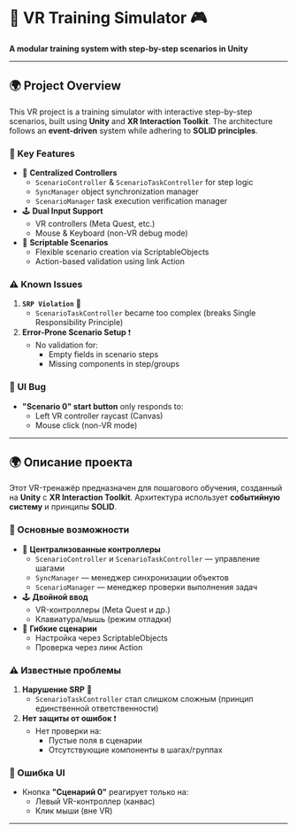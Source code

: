 # 🚀 VR Training Simulator 🎮  
**A modular training system with step-by-step scenarios in Unity**  

---

## 🌍 Project Overview  
This VR project is a training simulator with interactive step-by-step scenarios, built using **Unity** and **XR Interaction Toolkit**. The architecture follows an **event-driven** system while adhering to **SOLID principles**.  

### 🔑 Key Features  
- 🎯 **Centralized Controllers**  
  - `ScenarioController` & `ScenarioTaskController` for step logic  
  - `SyncManager` object synchronization manager
  - `ScenarioManager` task execution verification manager
- 🕹️ **Dual Input Support**  
  - VR controllers (Meta Quest, etc.)  
  - Mouse & Keyboard (non-VR debug mode)  
- 📜 **Scriptable Scenarios**  
  - Flexible scenario creation via ScriptableObjects  
  - Action-based validation using link Action 

### ⚠️ Known Issues  
1. **`SRP Violation`** 🛑  
   - `ScenarioTaskController` became too complex (breaks Single Responsibility Principle)  
2. **Error-Prone Scenario Setup** ❗  
   - No validation for:  
     - Empty fields in scenario steps  
     - Missing components in step/groups  

### 🐞 UI Bug  
- **"Scenario 0" start button** only responds to:  
  - Left VR controller raycast (Canvas)  
  - Mouse click (non-VR mode)  

---

## 🌍 Описание проекта  
Этот VR-тренажёр предназначен для пошагового обучения, созданный на **Unity** с **XR Interaction Toolkit**. Архитектура использует **событийную систему** и принципы **SOLID**.  

### 🔑 Основные возможности  
- 🎯 **Централизованные контроллеры**  
  - `ScenarioController` и `ScenarioTaskController` — управление шагами  
  - `SyncManager` — менеджер синхронизации объектов  
  - `ScenarioManager` — менеджер проверки выполнения задач  
- 🕹️ **Двойной ввод**  
  - VR-контроллеры (Meta Quest и др.)  
  - Клавиатура/мышь (режим отладки)  
- 📜 **Гибкие сценарии**  
  - Настройка через ScriptableObjects  
  - Проверка через линк Action  

### ⚠️ Известные проблемы  
1. **Нарушение SRP** 🛑  
   - `ScenarioTaskController` стал слишком сложным (принцип единственной ответственности)  
2. **Нет защиты от ошибок** ❗  
   - Нет проверки на:  
     - Пустые поля в сценарии  
     - Отсутствующие компоненты в шагах/группах  

### 🐞 Ошибка UI  
- Кнопка **"Сценарий 0"** реагирует только на:  
  - Левый VR-контроллер (канвас)  
  - Клик мыши (вне VR)  

---
